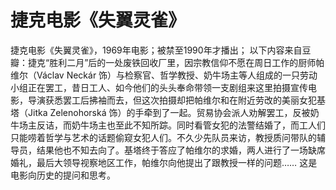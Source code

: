 # 捷克电影《失翼灵雀》

捷克电影《失翼灵雀》，1969年电影；被禁至1990年才播出；
以下内容来自豆瓣：捷克“胜利二月”后的一处废铁回收厂里，因宗教信仰不愿在周日工作的厨师帕维尔（Václav Neckár 饰）与检察官、哲学教授、奶牛场主等人组成的一只劳动小组正在罢工，昔日工人、如今他们的头头奉命带领一支剧组来这里拍摄宣传电影，导演获悉罢工后拂袖而去，但这次拍摄却把帕维尔和在附近劳改的美丽女犯基塔（Jitka Zelenohorská 饰）的手牵到了一起。贸易协会派人劝解罢工，反被奶牛场主反诘，而奶牛场主也至此不知所踪。同时看管女犯的法警结婚了，而工人们只能唠着哲学与艺术的话题偷窥女犯人们。不久少先队员来访，教授质问带队的辅导员，结果他也不知去向了。基塔终于答应了帕维尔的求婚，两人进行了一场缺席婚礼，最后大领导视察地区工作，帕维尔向他提出了跟教授一样的问题……
这是电影向历史的提问和思考。